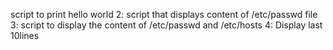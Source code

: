 script to print hello world
2: script that displays content of /etc/passwd file
3: script to display the content of /etc/passwd and /etc/hosts
4: Display last 10lines
